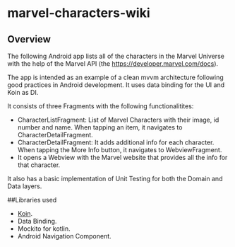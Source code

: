 # marvel-characters-wiki

## Overview

The following Android app lists all of the characters in the Marvel Universe with the help of the Marvel API (the https://developer.marvel.com/docs). 

The app is intended as an example of a clean mvvm architecture following good practices in Android development. It uses data binding for the UI and Koin as DI.

It consists of three Fragments with the following functionalitites:

- CharacterListFragment: List of Marvel Characters with their image, id number and name. When tapping an item, it navigates to CharacterDetailFragment.
- CharacterDetailFragment: It adds additional info for each character. When tapping the More Info button, it navigates to WebviewFragment.
- It opens a Webview with the Marvel website that provides all the info for that character.

It also has a basic implementation of Unit Testing for both the Domain and Data layers.

##Libraries used

- [Koin](https://insert-koin.io).
- Data Binding.
- Mockito for kotlin.
- Android Navigation Component.




